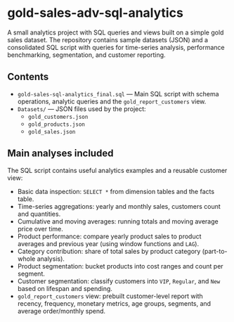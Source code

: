 # gold-sales-adv-sql-analytics

A small analytics project with SQL queries and views built on a simple gold sales dataset. The repository contains sample datasets (JSON) and a consolidated SQL script with queries for time-series analysis, performance benchmarking, segmentation, and customer reporting.

## Contents

- `gold-sales-sql-analytics_final.sql` — Main SQL script with schema operations, analytic queries and the `gold_report_customers` view.
- `Datasets/` — JSON files used by the project:
  - `gold_customers.json`
  - `gold_products.json`
  - `gold_sales.json`


## Main analyses included

The SQL script contains useful analytics examples and a reusable customer view:

- Basic data inspection: `SELECT *` from dimension tables and the facts table.
- Time-series aggregations: yearly and monthly sales, customers count and quantities.
- Cumulative and moving averages: running totals and moving average price over time.
- Product performance: compare yearly product sales to product averages and previous year (using window functions and `LAG`).
- Category contribution: share of total sales by product category (part-to-whole analysis).
- Product segmentation: bucket products into cost ranges and count per segment.
- Customer segmentation: classify customers into `VIP`, `Regular`, and `New` based on lifespan and spending.
- `gold_report_customers` view: prebuilt customer-level report with recency, frequency, monetary metrics, age groups, segments, and average order/monthly spend.
